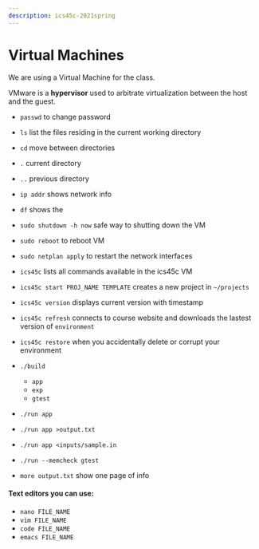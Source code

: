 ```yaml
---
description: ics45c-2021spring
---
```


# Virtual Machines

We are using a Virtual Machine for the class.



VMware is a **hypervisor** used to arbitrate virtualization between the host and the guest.

* `passwd` to change password
* `ls` list the files residing in the current working directory
* `cd` move between directories
* `.` current directory
* `..` previous directory
* `ip addr` shows network info
* `df` shows the 
* `sudo shutdown -h now` safe way to shutting down the VM
* `sudo reboot` to reboot VM
* `sudo netplan apply` to restart the network interfaces



* `ics45c` lists all commands available in the ics45c VM
* `ics45c start PROJ_NAME TEMPLATE` creates a new project in `~/projects` 
* `ics45c version` displays current version with timestamp 
* `ics45c refresh` connects to course website and downloads the lastest version of `environment`
* `ics45c restore` when you accidentally delete or corrupt your environment 
* `./build` 
  * `app`
  * `exp`
  * `gtest`
* `./run app`
* `./run app >output.txt`
* `./run app <inputs/sample.in`
* `./run --memcheck gtest` 
* `more output.txt` show one page of info

#### Text editors you can use:

* `nano FILE_NAME`
* `vim FILE_NAME`
* `code FILE_NAME`
* `emacs FILE_NAME`




